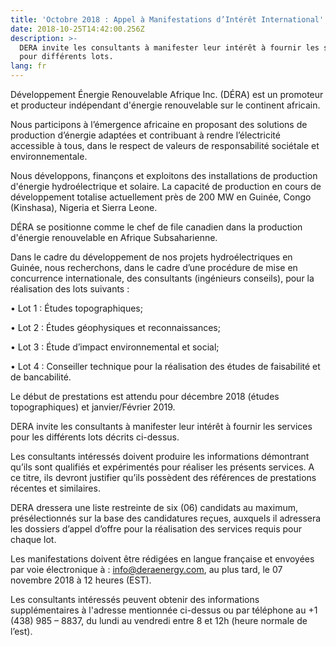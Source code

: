 ```yaml
---
title: 'Octobre 2018 : Appel à Manifestations d’Intérêt International'
date: 2018-10-25T14:42:00.256Z
description: >-
  DERA invite les consultants à manifester leur intérêt à fournir les services
  pour différents lots.
lang: fr
---
```

Développement Énergie Renouvelable Afrique Inc. (DÉRA) est un promoteur et producteur indépendant d'énergie renouvelable sur le continent africain.

Nous participons à l’émergence africaine en proposant des solutions de production d’énergie adaptées et contribuant à rendre l’électricité accessible à tous, dans le respect de valeurs de responsabilité sociétale et environnementale. 

Nous développons, finançons et exploitons des installations de production d'énergie hydroélectrique et solaire. La capacité de production en cours de développement totalise actuellement près de 200 MW en Guinée, Congo (Kinshasa), Nigeria et Sierra Leone.

DÉRA se positionne comme le chef de file canadien dans la production d'énergie renouvelable en Afrique Subsaharienne.

Dans le cadre du développement de nos projets hydroélectriques en Guinée, nous recherchons, dans le cadre d’une procédure de mise en concurrence internationale, des consultants (ingénieurs conseils), pour la réalisation des lots suivants :

•	Lot 1 : Études topographiques;

•	Lot 2 : Études géophysiques et reconnaissances;

•	Lot 3 : Étude d’impact environnemental et social;

•	Lot 4 : Conseiller technique pour la réalisation des études de faisabilité et de bancabilité.

Le début de prestations est attendu pour décembre 2018 (études topographiques) et janvier/Février 2019.

DERA invite les consultants à manifester leur intérêt à fournir les services pour les différents lots décrits ci-dessus.

Les consultants intéressés doivent produire les informations démontrant qu’ils sont qualifiés et expérimentés pour réaliser les présents services. A ce titre, ils devront justifier qu’ils possèdent des références de prestations récentes et similaires.

DERA dressera une liste restreinte de six (06) candidats au maximum, présélectionnés sur la base des candidatures reçues, auxquels il adressera les dossiers d’appel d’offre pour la réalisation des services requis pour chaque lot.

Les manifestations doivent être rédigées en langue française et envoyées par voie électronique à : info@deraenergy.com, au plus tard, le 07 novembre 2018 à 12 heures (EST).

Les consultants intéressés peuvent obtenir des informations supplémentaires à l'adresse mentionnée ci-dessus ou par téléphone au +1 (438) 985 – 8837, du lundi au vendredi entre 8 et 12h (heure normale de l’est).
